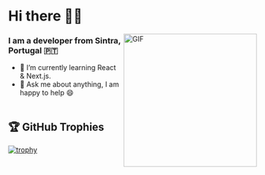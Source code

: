 
# Hi there 👋🏻
<img align="right" height="270px" alt="GIF" src="https://github.githubassets.com/images/mona-loading-dark.gif" />

### I am a developer from Sintra, Portugal 🇵🇹
- 🌱 I’m currently learning React & Next.js.
- 💬 Ask me about anything, I am happy to help :smile:
<br/><br/>

## 🏆 GitHub Trophies
[![trophy](https://github-profile-trophy.vercel.app/?username=nunoras&theme=nord&row=1&column=3&no-bg=true&no-frame=true)](https://github.com/ryo-ma/github-profile-trophy)

